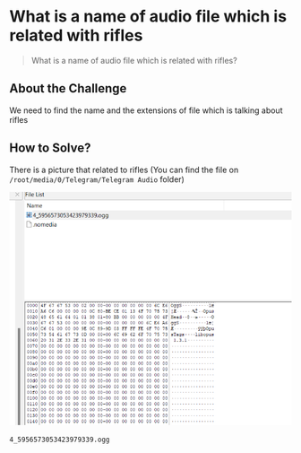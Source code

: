 # What is a name of audio file which is related with rifles
> What is a name of audio file which is related with rifles?

## About the Challenge
We need to find the name and the extensions of file which is talking about rifles

## How to Solve?
There is a picture that related to rifles (You can find the file on `/root/media/0/Telegram/Telegram Audio` folder)

![rifle](images/rifle.png)

```
4_5956573053423979339.ogg
```